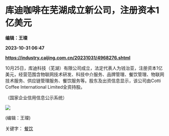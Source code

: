 # 库迪咖啡在芜湖成立新公司，注册资本1亿美元
**编辑：王璨**

**2023-10-31 06:47**

**https://industry.caijing.com.cn/20231031/4968276.shtml**

10月25日，库迪科技（芜湖）有限公司成立，法定代表人为钱治亚，注册资本1亿美元，经营范围含物联网技术研发、科技中介服务、品牌管理、餐饮管理、物联网技术服务、供应链管理服务、餐饮服务等。股东及出资信息显示，该公司由Cotti Coffee International Limited全资持股。

（国家企业信用信息公示系统）

![](https://tx1.cdn.caijing.com.cn/2014-03-27/114048455.jpg)

(编辑：王璨)

关键字： [餐饮](https://app.caijing.com.cn/tags.php?tag=%E9%A4%90%E9%A5%AE "餐饮")